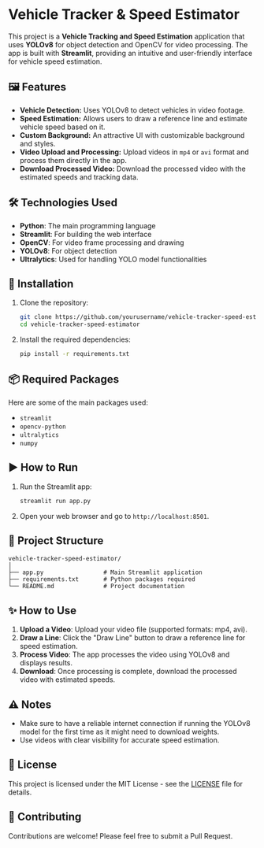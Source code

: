 # Vehicle Tracker & Speed Estimator

This project is a **Vehicle Tracking and Speed Estimation** application that uses **YOLOv8** for object detection and OpenCV for video processing. The app is built with **Streamlit**, providing an intuitive and user-friendly interface for vehicle speed estimation.

## 🖼️ Features
- **Vehicle Detection:** Uses YOLOv8 to detect vehicles in video footage.
- **Speed Estimation:** Allows users to draw a reference line and estimate vehicle speed based on it.
- **Custom Background:** An attractive UI with customizable background and styles.
- **Video Upload and Processing:** Upload videos in `mp4` or `avi` format and process them directly in the app.
- **Download Processed Video:** Download the processed video with the estimated speeds and tracking data.


## 🛠️ Technologies Used
- **Python**: The main programming language
- **Streamlit**: For building the web interface
- **OpenCV**: For video frame processing and drawing
- **YOLOv8**: For object detection
- **Ultralytics**: Used for handling YOLO model functionalities

## 🔧 Installation
1. Clone the repository:
   ```bash
   git clone https://github.com/yourusername/vehicle-tracker-speed-estimator.git
   cd vehicle-tracker-speed-estimator
   ```
2. Install the required dependencies:
   ```bash
   pip install -r requirements.txt
   ```

## 📦 Required Packages
Here are some of the main packages used:
- `streamlit`
- `opencv-python`
- `ultralytics`
- `numpy`

## ▶️ How to Run
1. Run the Streamlit app:
   ```bash
   streamlit run app.py
   ```
2. Open your web browser and go to `http://localhost:8501`.

## 📂 Project Structure
```
vehicle-tracker-speed-estimator/
│
├── app.py                 # Main Streamlit application
├── requirements.txt       # Python packages required
└── README.md              # Project documentation
```

## ✨ How to Use
1. **Upload a Video**: Upload your video file (supported formats: mp4, avi).
2. **Draw a Line**: Click the "Draw Line" button to draw a reference line for speed estimation.
3. **Process Video**: The app processes the video using YOLOv8 and displays results.
4. **Download**: Once processing is complete, download the processed video with estimated speeds.

## ⚠️ Notes
- Make sure to have a reliable internet connection if running the YOLOv8 model for the first time as it might need to download weights.
- Use videos with clear visibility for accurate speed estimation.

## 📜 License
This project is licensed under the MIT License - see the [LICENSE](LICENSE) file for details.

## 🤝 Contributing
Contributions are welcome! Please feel free to submit a Pull Request.

```

